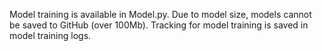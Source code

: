 Model training is available in Model.py. Due to model size, models cannot be saved to GitHub (over 100Mb). Tracking for model training is saved in model training logs.
